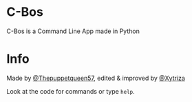 # C-Bos

C-Bos is a Command Line App made in Python

# Info

Made by [@Thepuppetqueen57](https://github.com/Thepuppetqueen57), edited & improved by [@Xytriza](https://github.com/Xytriza)

Look at the code for commands or type `help`.
